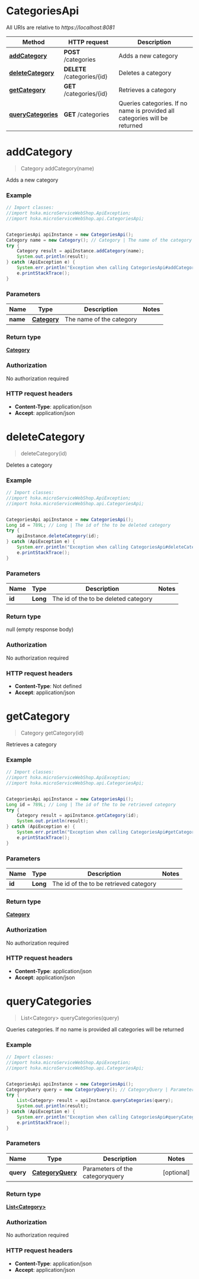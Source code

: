 # CategoriesApi

All URIs are relative to *https://localhost:8081*

Method | HTTP request | Description
------------- | ------------- | -------------
[**addCategory**](CategoriesApi.md#addCategory) | **POST** /categories | Adds a new category
[**deleteCategory**](CategoriesApi.md#deleteCategory) | **DELETE** /categories/{id} | Deletes a category
[**getCategory**](CategoriesApi.md#getCategory) | **GET** /categories/{id} | Retrieves a category
[**queryCategories**](CategoriesApi.md#queryCategories) | **GET** /categories | Queries categories. If no name is provided all categories will be returned


<a name="addCategory"></a>
# **addCategory**
> Category addCategory(name)

Adds a new category



### Example
```java
// Import classes:
//import hska.microServiceWebShop.ApiException;
//import hska.microServiceWebShop.api.CategoriesApi;


CategoriesApi apiInstance = new CategoriesApi();
Category name = new Category(); // Category | The name of the category
try {
    Category result = apiInstance.addCategory(name);
    System.out.println(result);
} catch (ApiException e) {
    System.err.println("Exception when calling CategoriesApi#addCategory");
    e.printStackTrace();
}
```

### Parameters

Name | Type | Description  | Notes
------------- | ------------- | ------------- | -------------
 **name** | [**Category**](Category.md)| The name of the category |

### Return type

[**Category**](Category.md)

### Authorization

No authorization required

### HTTP request headers

 - **Content-Type**: application/json
 - **Accept**: application/json

<a name="deleteCategory"></a>
# **deleteCategory**
> deleteCategory(id)

Deletes a category



### Example
```java
// Import classes:
//import hska.microServiceWebShop.ApiException;
//import hska.microServiceWebShop.api.CategoriesApi;


CategoriesApi apiInstance = new CategoriesApi();
Long id = 789L; // Long | The id of the to be deleted category
try {
    apiInstance.deleteCategory(id);
} catch (ApiException e) {
    System.err.println("Exception when calling CategoriesApi#deleteCategory");
    e.printStackTrace();
}
```

### Parameters

Name | Type | Description  | Notes
------------- | ------------- | ------------- | -------------
 **id** | **Long**| The id of the to be deleted category |

### Return type

null (empty response body)

### Authorization

No authorization required

### HTTP request headers

 - **Content-Type**: Not defined
 - **Accept**: application/json

<a name="getCategory"></a>
# **getCategory**
> Category getCategory(id)

Retrieves a category



### Example
```java
// Import classes:
//import hska.microServiceWebShop.ApiException;
//import hska.microServiceWebShop.api.CategoriesApi;


CategoriesApi apiInstance = new CategoriesApi();
Long id = 789L; // Long | The id of the to be retrieved category
try {
    Category result = apiInstance.getCategory(id);
    System.out.println(result);
} catch (ApiException e) {
    System.err.println("Exception when calling CategoriesApi#getCategory");
    e.printStackTrace();
}
```

### Parameters

Name | Type | Description  | Notes
------------- | ------------- | ------------- | -------------
 **id** | **Long**| The id of the to be retrieved category |

### Return type

[**Category**](Category.md)

### Authorization

No authorization required

### HTTP request headers

 - **Content-Type**: application/json
 - **Accept**: application/json

<a name="queryCategories"></a>
# **queryCategories**
> List&lt;Category&gt; queryCategories(query)

Queries categories. If no name is provided all categories will be returned



### Example
```java
// Import classes:
//import hska.microServiceWebShop.ApiException;
//import hska.microServiceWebShop.api.CategoriesApi;


CategoriesApi apiInstance = new CategoriesApi();
CategoryQuery query = new CategoryQuery(); // CategoryQuery | Parameters of the categoryquery
try {
    List<Category> result = apiInstance.queryCategories(query);
    System.out.println(result);
} catch (ApiException e) {
    System.err.println("Exception when calling CategoriesApi#queryCategories");
    e.printStackTrace();
}
```

### Parameters

Name | Type | Description  | Notes
------------- | ------------- | ------------- | -------------
 **query** | [**CategoryQuery**](CategoryQuery.md)| Parameters of the categoryquery | [optional]

### Return type

[**List&lt;Category&gt;**](Category.md)

### Authorization

No authorization required

### HTTP request headers

 - **Content-Type**: application/json
 - **Accept**: application/json

